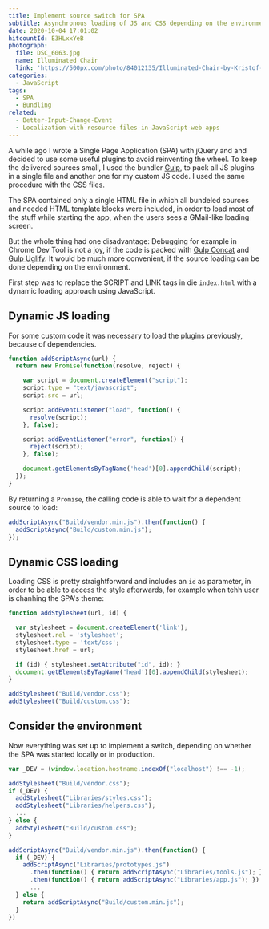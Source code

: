 ```yaml
---
title: Implement source switch for SPA
subtitle: Asynchronous loading of JS and CSS depending on the environment
date: 2020-10-04 17:01:02
hitcountId: E3HLxxYeB
photograph:
  file: DSC_6063.jpg
  name: Illuminated Chair
  link: 'https://500px.com/photo/84012135/Illuminated-Chair-by-Kristof-Zerbe/'
categories:
  - JavaScript
tags:
  - SPA
  - Bundling
related:
  - Better-Input-Change-Event
  - Localization-with-resource-files-in-JavaScript-web-apps
---
```

A while ago I wrote a Single Page Application (SPA) with jQuery and and decided to use some useful plugins to avoid reinventing the wheel. To keep the delivered sources small, I used the bundler [Gulp](https://gulpjs.com/), to pack all JS plugins in a single file and another one for my custom JS code. I used the same procedure with the CSS files.

The SPA contained only a single HTML file in which all bundeled sources and needed HTML template blocks were included, in order to load most of the stuff while starting the app, when the users sees a GMail-like  loading screen.

But the whole thing had one disadvantage: Debugging for example in Chrome Dev Tool is not a joy, if the code is packed with [Gulp Concat](https://www.npmjs.com/package/gulp-concat) and [Gulp Uglify](https://www.npmjs.com/package/gulp-concat). It would be much more convenient, if the source loading can be done depending on the environment.

<!-- more -->

First step was to replace the SCRIPT and LINK tags in die ``index.html`` with a dynamic loading approach using JavaScript.

## Dynamic JS loading

For some custom code it was necessary to load the plugins previously, because of dependencies.

```js
function addScriptAsync(url) {
  return new Promise(function(resolve, reject) {

    var script = document.createElement("script");
    script.type = "text/javascript";
    script.src = url;

    script.addEventListener("load", function() {
      resolve(script);
    }, false);

    script.addEventListener("error", function() {
      reject(script);
    }, false);

    document.getElementsByTagName('head')[0].appendChild(script);
  });
}
```

By returning a ``Promise``, the calling code is able to wait for a dependent source to load:

```js
addScriptAsync("Build/vendor.min.js").then(function() {
  addScriptAsync("Build/custom.min.js");
});
```

## Dynamic CSS loading

Loading CSS is pretty straightforward and includes an ``id`` as parameter, in order to be able to access the style afterwards, for example when tehh user is chanhing the SPA's theme: 

```js
function addStylesheet(url, id) {

  var stylesheet = document.createElement('link');
  stylesheet.rel = 'stylesheet';
  stylesheet.type = 'text/css';
  stylesheet.href = url;

  if (id) { stylesheet.setAttribute("id", id); }
  document.getElementsByTagName('head')[0].appendChild(stylesheet);
}
```

```js
addStylesheet("Build/vendor.css");
addStylesheet("Build/custom.css");
```

## Consider the environment

Now everything was set up to implement a switch, depending on whether the SPA was started locally or in production.

```js
var _DEV = (window.location.hostname.indexOf("localhost") !== -1);

addStylesheet("Build/vendor.css");
if (_DEV) {
  addStylesheet("Libraries/styles.css");
  addStylesheet("Libraries/helpers.css");
  ...
} else {
  addStylesheet("Build/custom.css");
}

addScriptAsync("Build/vendor.min.js").then(function() {
  if (_DEV) {
    addScriptAsync("Libraries/prototypes.js")
      .then(function() { return addScriptAsync("Libraries/tools.js"); })
      .then(function() { return addScriptAsync("Libraries/app.js"); })
      ...
  } else {
    return addScriptAsync("Build/custom.min.js");
  }
})

```

